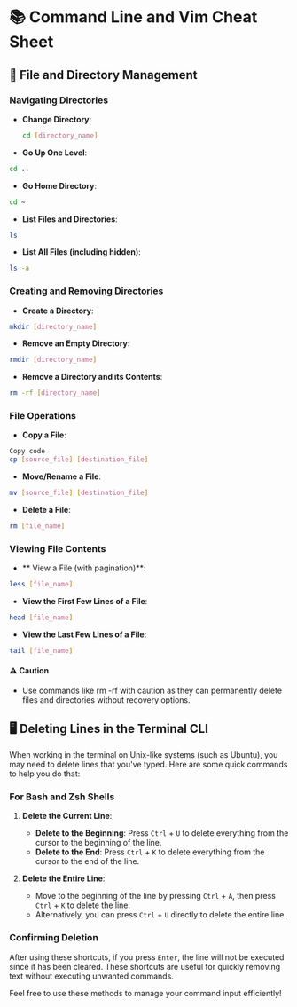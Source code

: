 # 📚 Command Line and Vim Cheat Sheet

## 📂 File and Directory Management

### Navigating Directories
- **Change Directory**: 
  ```bash
  cd [directory_name]
  ```
- **Go Up One Level**:
```bash
cd ..
```
- **Go Home Directory**:
```bash
cd ~
```
- **List Files and Directories**:
```bash
ls
```
- **List All Files (including hidden)**:
```bash
ls -a
```
### Creating and Removing Directories
- **Create a Directory**:

```bash
mkdir [directory_name]
```
- **Remove an Empty Directory**:
```bash
rmdir [directory_name]
```
- **Remove a Directory and its Contents**:
```bash
rm -rf [directory_name]
```
### File Operations
- **Copy a File**:

```bash
Copy code
cp [source_file] [destination_file]
```

- **Move/Rename a File**:

```bash
mv [source_file] [destination_file]
```

- **Delete a File**:
```bash
rm [file_name]
```
### Viewing File Contents
- ** View a File (with pagination)**:
```bash
less [file_name]
```
- **View the First Few Lines of a File**:
```bash
head [file_name]
```
- **View the Last Few Lines of a File**:
```bash
tail [file_name]
```
<!-- Searching for Text
Search for a String in Files:
bash
Copy code
grep [string] [file_name]
🔧 Common Terminal Shortcuts
Text Manipulation
Delete to the Beginning of the Line:
Press Ctrl + U
Delete to the End of the Line:
Press Ctrl + K
Delete Entire Line:
Press Ctrl + A, then Ctrl + K
Process Management
View Running Processes:
bash
Copy code
ps aux
Kill a Process:
bash
Copy code
kill [PID] -->

#### ⚠️ Caution
- Use commands like rm -rf with caution as they can permanently delete files and directories without recovery options.


## 🖥️ Deleting Lines in the Terminal CLI

When working in the terminal on Unix-like systems (such as Ubuntu), you may need to delete lines that you've typed. Here are some quick commands to help you do that:

### For Bash and Zsh Shells

1. **Delete the Current Line**:
   - **Delete to the Beginning**: Press `Ctrl` + `U` to delete everything from the cursor to the beginning of the line.
   - **Delete to the End**: Press `Ctrl` + `K` to delete everything from the cursor to the end of the line.

2. **Delete the Entire Line**:
   - Move to the beginning of the line by pressing `Ctrl` + `A`, then press `Ctrl` + `K` to delete the line.
   - Alternatively, you can press `Ctrl` + `U` directly to delete the entire line.

### Confirming Deletion

After using these shortcuts, if you press `Enter`, the line will not be executed since it has been cleared. These shortcuts are useful for quickly removing text without executing unwanted commands.

Feel free to use these methods to manage your command input efficiently!
